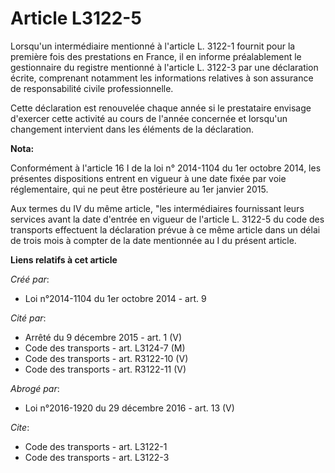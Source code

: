 # Article L3122-5

Lorsqu'un intermédiaire mentionné à l'article L. 3122-1 fournit pour la première fois des prestations en France, il en
informe préalablement le gestionnaire du registre mentionné à l'article L. 3122-3 par une déclaration écrite, comprenant
notamment les informations relatives à son assurance de responsabilité civile professionnelle. 

Cette déclaration est renouvelée chaque année si le prestataire envisage d'exercer cette activité au cours de l'année
concernée et lorsqu'un changement intervient dans les éléments de la déclaration.

**Nota:**

Conformément à l'article 16 I de la loi n° 2014-1104 du 1er octobre 2014, les présentes dispositions entrent en vigueur à une
date fixée par voie réglementaire, qui ne peut être postérieure au 1er janvier 2015.

Aux termes du IV du même article, "les intermédiaires fournissant leurs services avant la date d'entrée en vigueur de
l'article L. 3122-5 du code des transports effectuent la déclaration prévue à ce même article dans un délai de trois mois à
compter de la date mentionnée au I du présent article.

**Liens relatifs à cet article**

_Créé par_:

  - Loi n°2014-1104 du 1er octobre 2014 - art. 9

_Cité par_:

  - Arrêté du 9 décembre 2015 - art. 1 (V)
  - Code des transports - art. L3124-7 (M)
  - Code des transports - art. R3122-10 (V)
  - Code des transports - art. R3122-11 (V)

_Abrogé par_:

  - Loi n°2016-1920 du 29 décembre 2016 - art. 13 (V)

_Cite_:

  - Code des transports - art. L3122-1
  - Code des transports - art. L3122-3
